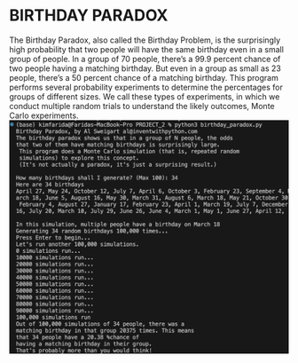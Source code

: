 # BIRTHDAY PARADOX

The Birthday Paradox, also called the Birthday Problem, is the surprisingly high probability that two people will have the same birthday even in a small group of people. In a group of 70 people, there’s a 99.9 percent chance of two people having a matching birthday. But even in a group as small as 23 people, there’s a 50 percent chance of a matching birthday. This program performs several probability experiments to determine the percentages for groups of different sizes. We call these types of experiments, in which we conduct multiple random trials to understand the likely outcomes, Monte Carlo experiments.
![alt text](https://github.com/KimFarida/tbb_small_python_projects/blob/main/PROJECT_2/Screenshot%202024-06-07%20at%2015.41.35.png)
